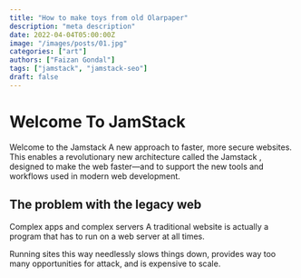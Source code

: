 ```yaml
---
title: "How to make toys from old Olarpaper"
description: "meta description"
date: 2022-04-04T05:00:00Z
image: "/images/posts/01.jpg"
categories: ["art"]
authors: ["Faizan Gondal"]
tags: ["jamstack", "jamstack-seo"]
draft: false
---
```


# Welcome To JamStack
Welcome to the Jamstack
A new approach to faster, more secure websites. This enables a revolutionary new architecture called the Jamstack , designed to make the web faster—and to support the new tools and workflows used in modern web development.

## The problem with the legacy web
Complex apps and complex servers A traditional website is actually a program that has to run on a web server at all times.

Running sites this way needlessly slows things down, provides way too many opportunities for attack, and is expensive to scale.